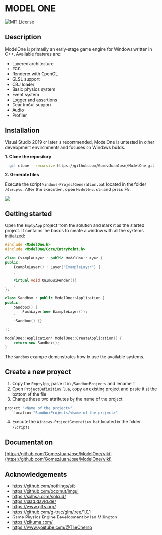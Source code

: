 
# MODEL ONE


[![MIT License](https://img.shields.io/badge/License-MIT-green.svg)](https://choosealicense.com/licenses/mit/)

## Description
ModelOne is primarily an early-stage game engine for Windows written in C++. Available features are::
+ Layered architecture
+ ECS
+ Renderer with OpenGL
+ GLSL support
+ OBJ loader
+ Basic physics system
+ Event system
+ Logger and assertions
+ Dear ImGui support
+ Audio
+ Profiler


## Installation
Visual Studio 2019 or later is recommended, ModelOne is untested in other development environments and focuses on Windows builds.

**1. Clone the repository**
```bash
  git clone --recursive https://github.com/GomezJuanJose/ModelOne.git
```

**2. Generate files**

Execute the script `Windows-ProjectGeneration.bat` located in the folder `/Scripts`. After the execution, open `ModelOne.sln` and press F5.

![](showcasegif.gif)

## Getting started
Open the `EmptyApp` project from the solution and mark it as the started project. It contains the basics to create a window with all the systems initialized:
```c++
#include <ModelOne.h>
#include <ModelOne/Core/EntryPoint.h>

class ExampleLayer : public ModelOne::Layer {
public:
	ExampleLayer() : Layer("ExampleLayer") {
	}

	virtual void OnImGuiRender(){
	}
};

class Sandbox : public ModelOne::Application {
public:
	Sandbox() {
		PushLayer(new ExampleLayer());
	}
	~Sandbox() {}

};

ModelOne::Application* ModelOne::CreateApplication() {
	return new Sandbox();
}
```
The `Sandbox` example demonstrates how to use the available systems.

## Create a new proyect
1. Copy the `EmptyApp`, paste it in `/SandboxProjects` and rename it
2. Open `ProjectDefinition.lua`, copy an existing project and paste it at the bottom of the file
3. Change these two attributes by the name of the project
```lua
project "<Name of the project>"
    location "SandboxProjects/<Name of the project>"
```
4. Execute the `Windows-ProjectGeneration.bat` located in the folder `/Scripts`

## Documentation

[https://github.com/GomezJuanJose/ModelOne/wiki](https://github.com/GomezJuanJose/ModelOne/wiki)


## Acknowledgements
+ https://github.com/nothings/stb
+ https://github.com/ocornut/imgui
+ https://solhsa.com/soloud/
+ https://glad.dav1d.de/
+ https://www.glfw.org/
+ https://github.com/g-truc/glm/tree/1.0.1
+ Game Physics Engine Development by Ian Millington
+ https://pikuma.com/
+ https://www.youtube.com/@TheCherno
